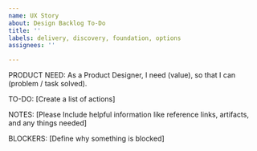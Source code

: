 ```yaml
---
name: UX Story
about: Design Backlog To-Do
title: ''
labels: delivery, discovery, foundation, options
assignees: ''

---
```


PRODUCT NEED:
As a Product Designer, I need (value), so that I can (problem / task solved).

TO-DO: 
[Create a list of actions]

NOTES:
[Please Include helpful information like reference links, artifacts, and any things needed]

BLOCKERS:
[Define why something is blocked]
